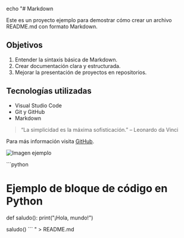 echo "# Markdown

Este es un proyecto ejemplo para demostrar cómo crear un archivo README.md con formato Markdown.

## Objetivos

1. Entender la sintaxis básica de Markdown.  
2. Crear documentación clara y estructurada.  
3. Mejorar la presentación de proyectos en repositorios.

## Tecnologías utilizadas

- Visual Studio Code  
- Git y GitHub  
- Markdown  

> “La simplicidad es la máxima sofisticación.” – Leonardo da Vinci

Para más información visita [GitHub](https://github.com).

![Imagen ejemplo](https://images.unsplash.com/photo-1503023345310-bd7c1de61c7d)

\`\`\`python
# Ejemplo de bloque de código en Python
def saludo():
    print(\"¡Hola, mundo!\")

saludo()
\`\`\`
" > README.md
